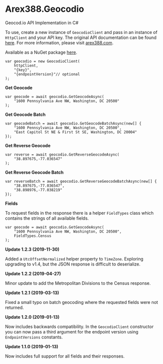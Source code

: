 ﻿# Arex388.Geocodio

Geocod.io API Implementation in C#

To use, create a new instance of `GeocodioClient` and pass in an instance of `HttpClient` and your API key. The original API documentation can be found [here][0]. For more information, please visit [arex388.com][1].

Available as a NuGet package [here][2].

    var geocodio = new GeocodioClient(
        httpClient,
        "{key}",
        "{endpointVersion}"// optional
    );

**Get Geocode**

    var geocode = await geocodio.GetGeocodeAsync(
        "1600 Pennsylvania Ave NW, Washington, DC 20500"
    );

**Get Geocode Batch**

    var geocodeBatch = await geocodio.GetGeocodeBatchAsync(new[] {
    	"1600 Pennsylvania Ave NW, Washington, DC 20500",
    	"East Capitol St NE & First St SE, Washington, DC 20004"
    });

**Get Reverse Geocode**

    var reverse = await geocodio.GetReverseGeocodeAsync(
        "38.897675,-77.036547"
    );

**Get Reverse Geocode Batch**

    var reverseBatch = await geocodio.GetReverseGeocodeBatchAsync(new[] {
    	"38.897675,-77.036547",
    	"38.898976,-77.038219"
    });

**Fields**

To request fields in the response there is a helper `FieldTypes` class which contains the strings of all available fields.

    var geocode = await geocodio.GetGeocodeAsync(
        "1600 Pennsylvania Ave NW, Washington, DC 20500",
        FieldTypes.Census
    );

**Update 1.2.3 (2019-11-30)**

Added a `UtcOffsetNormalized` helper property to `TimeZone`. Exploring upgrading to v1.4, but the JSON response is difficult to deserialize.

**Update 1.2.2 (2019-04-27)**

Minor update to add the Metropolitan Divisions to the Census response.

**Update 1.2.1 (2019-03-13)**

Fixed a small typo on batch geocoding where the requested fields were not returned.

**Update 1.2.0 (2019-01-13)**

Now includes backwards compatibility. In the `GeocodioClient` constructor you can now pass a third argument for the endpoint version using `EndpointVersions` constants.

**Update 1.1.0 (2019-01-13)**

Now includes full support for all fields and their responses.

[0]:https://www.geocod.io/docs
[1]:https://arex388.com
[2]:https://www.nuget.org/packages/Arex388.Geocodio